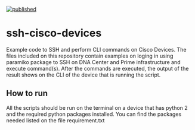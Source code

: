 [![published](https://static.production.devnetcloud.com/codeexchange/assets/images/devnet-published.svg)](https://developer.cisco.com/codeexchange/github/repo/LeCoderCat/SSHCiscoDevices)

# ssh-cisco-devices
Example code to SSH and perform CLI commands on Cisco Devices.
The files included on this repository contain examples on loging in using paramiko package to SSH on DNA Center and Prime infrastructure and execute command(s). After the commands are executed, the output of the result shows on the CLI of the device that is running the script.

## How to run
All the scripts should be run on the terminal on a device that has python 2 and the required python packages installed.
You can find the packages needed listed on the file requirement.txt
